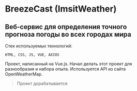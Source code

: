 # BreezeCast (ImsitWeather)

## Веб-сервис для определения точного прогноза погоды во всех городах мира

Стек используемых технологий:
```
HTML, CSS, JS, VUE, AXIOS
```

Проект, написанный на Vue.js. Начал делать этот проект для разнообразия и набора опыта. Используется API из сайта OpenWeatherMap.

> Проект дорабатывается